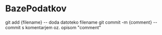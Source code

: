 # BazePodatkov



git add {filename}   -- doda datoteko filename
git commit -m {comment} -- commit s komentarjem oz. opisom "comment"
